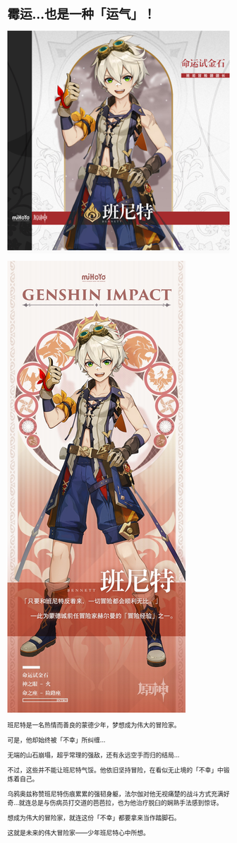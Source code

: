 # 霉运…也是一种「运气」！

![BENNETT-班尼特](./../B方形卡/BENNETT-班尼特.jpg)

![BENNETT-班尼特](./../C立绘/BENNETT-班尼特.jpg)

班尼特是一名热情而善良的蒙德少年，梦想成为伟大的冒险家。

可是，他却始终被「不幸」所纠缠…

无端的山石崩塌，超乎常理的强敌，还有永远空手而归的结局…

不过，这些并不能让班尼特气馁。他依旧坚持冒险，在看似无止境的「不幸」中锻炼着自己。

乌鸦奥兹称赞班尼特伤痕累累的强韧身躯，法尔伽对他无视痛楚的战斗方式充满好奇…就连总是与伤病员打交道的芭芭拉，也为他治疗脱臼的娴熟手法感到惊讶。

想成为伟大的冒险家，就连这份「不幸」都要拿来当作踏脚石。

这就是未来的伟大冒险家——少年班尼特心中所想。